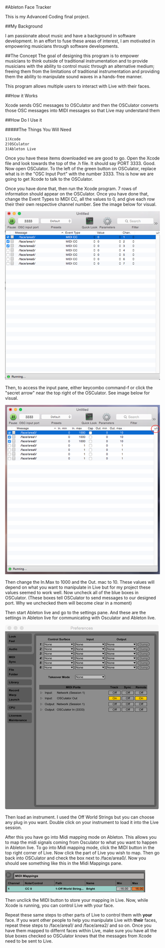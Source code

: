 #Ableton Face Tracker

This is my Advanced Coding final project. 

##My Background 

I am passionate about music and have a background in software development. In an effort to fuse these areas of interest, I am motivated in empowering musicians through software developments.

##The Concept
The goal of designing this program is to empower musicians to think outside of traditional instrumentation and to provide musicians with the ability to control music through an alternative medium; freeing them from the limitations of traditional instrumentation and providing them the ability to manipulate sound waves in a hands-free manner.

This program allows multiple users to interact with Live with their faces. 

##How it Works

Xcode sends OSC messages to OSCulator and then the OSCulator converts those OSC messages into MIDI messages so that Live may understand them 

##How Do I Use it

#####The Things You Will Need

	1)Xcode 
    2)OSCulator
    3)Ableton Live

Once you have these items downloaded we are good to go. Open the Xcode file and look towards the top of the .h file. It should say PORT 3333. Good. Now open OSCulator. To the left of the green button on OSCulator, replace what is in the "OSC Input Port" with the number 3333. This is how we are going to get Xcode to talk to the OSCulator.

Once you have done that, then run the Xcode program. 7 rows of information should appear on the OSCulator. Once you have done that, change the Event Types to MIDI CC, all the values to 0, and give each row their their own respective channel number. See the image below for visual. 

  
![Screen Shot 2015-06-01 at 12.34.53 AM.png](https://github.com/Keldorado/Final-Project/blob/master/Assets/Screen%20Shot%202015-06-01%20at%2012.34.53%20AM.png)

Then, to access the input pane, either keycombo command-f or click the "secret arrow" near the top right of the OSCulator. See image below for visual.


![Screen Shot 2015-06-01 at 1.04.25 AM.png](https://github.com/Keldorado/Final-Project/blob/master/Assets/Screen%20Shot%202015-06-01%20at%201.04.25%20AM.png)

Then change the In.Max to 1000 and the Out. mac to 10. These values will depend on what you want to manipulate in Live but for my project these values seemed to work well. Now uncheck all of the blue boxes in OSCulator. (These boxes tell OSCulator to send messages to our designed port. Why we unchecked them will become clear in a moment)

Then start Ableton live and go to the settings pane. And these are the settings in Ableton live for communicating with Osculator and Ableton live. 

![687474703a2f2f7777772e626a656c6d2e636f6d2f67697453747566662f6162656c746f6e4d69646953657475702e6a7067.jpeg](https://github.com/Keldorado/Final-Project/blob/master/Assets/687474703a2f2f7777772e626a656c6d2e636f6d2f67697453747566662f6162656c746f6e4d69646953657475702e6a7067.jpeg)


Then load an instrument. I used the Off World Strings but you can choose any plug in you want. Double click on your instrument to load it into the Live session. 

After this you have go into Midi mapping mode on Ableton. This allows you to map the midi signals coming from Osculator to what you want to happen in Ableton live. To go into Midi mapping mode, click the MIDI button in the top right corner of Live. Now click the part of Live you wish to map. Then go back into OSCulator and check the box next to /face/area0/. Now you should see something like this in the Midi Mappings pane.


![Screen Shot 2015-06-01 at 1.28.16 AM.png](https://github.com/Keldorado/Final-Project/blob/master/Assets/Screen%20Shot%202015-06-01%20at%201.28.16%20AM.png)

Then unclick the MIDI button to store your mapping in Live. Now, while Xcode is running, you can control Live with your face. 

Repeat these same steps to other parts of Live to control them with **your** face. If you want other people to help you manipulate Live with **their** faces, repeat these steps to /face/area1/ and /face/area2/ and so on. Once you have them mapped to differnt faces within Live, make sure you have all the blue boxes checked so OSCulator knows that the messages from Xcode need to be sent to Live. 



